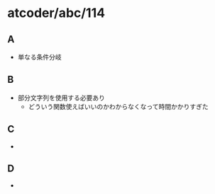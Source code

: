 # atcoder/abc/114

## A
- 単なる条件分岐

## B
- 部分文字列を使用する必要あり
  - どういう関数使えばいいのかわからなくなって時間かかりすぎた

## C
- 

## D
- 

